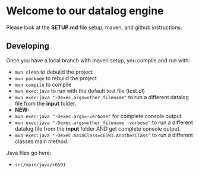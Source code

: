 # Welcome to our datalog engine

Please look at the **SETUP.md** file setup, maven, and github instructions.

## Developing
Once you have a local branch with maven setup, you compile and run with:
- `mvn clean` to debuild the project
- `mvn package` to rebuild the project
- `mvn compile` to compile
- `mvn exec:java` to run with the default test file (test.dl)
- `mvn exec:java "-Dexec.args=other_filename"` to run a different datalog file from the **input** folder.
- **NEW:**
- `mvn exec:java "-Dexec.args=-verbose"` for complete console output.
- `mvn exec:java "-Dexec.args=other_filename -verbose"` to run a different datalog file from the **input** folder AND get complete console output.
- `mvn exec:java "-Dexec.mainClass=c6591.AnotherClass"` to run a different classes main method.

Java files go here:
- `src/main/java/c6591`
